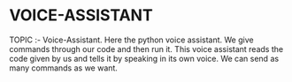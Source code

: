 # VOICE-ASSISTANT
TOPIC :- Voice-Assistant. Here the python voice assistant. We give commands through our code and then run it. This voice assistant reads the code given by us and tells it by speaking in its own voice. We can send as many commands as we want.
